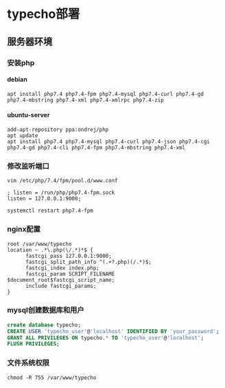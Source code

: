 # typecho部署

## 服务器环境

### 安装php

#### debian

```shell
apt install php7.4 php7.4-fpm php7.4-mysql php7.4-curl php7.4-gd php7.4-mbstring php7.4-xml php7.4-xmlrpc php7.4-zip
```

#### ubuntu-server

```shell
add-apt-repository ppa:ondrej/php
apt update
apt install php7.4 php7.4-mysql php7.4-curl php7.4-json php7.4-cgi php7.4-gd php7.4-cli php7.4-fpm php7.4-mbstring php7.4-xml
```

### 修改监听端口

`vim /etc/php/7.4/fpm/pool.d/www.conf`

```text
; listen = /run/php/php7.4-fpm.sock
listen = 127.0.0.1:9000;
```

`systemctl restart php7.4-fpm`

### nginx配置

```nginx
root /var/www/typecho
location ~ .*\.php(\/.*)*$ {
      fastcgi_pass 127.0.0.1:9000;
      fastcgi_split_path_info ^(.+?.php)(/.*)$;
      fastcgi_index index.php;
      fastcgi_param SCRIPT_FILENAME $document_root$fastcgi_script_name;
      include fastcgi_params;
}
```

### mysql创建数据库和用户

```sql
create database typecho;
CREATE USER 'typecho_user'@'localhost' IDENTIFIED BY 'your_password';
GRANT ALL PRIVILEGES ON typecho.* TO 'typecho_user'@'localhost';
FLUSH PRIVILEGES;
```

### 文件系统权限

`chmod -R 755 /var/www/typecho`